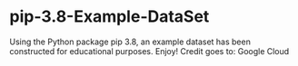 # pip-3.8-Example-DataSet
Using the Python package pip 3.8, an example dataset has been constructed for educational purposes. Enjoy! 
Credit goes to: Google Cloud
